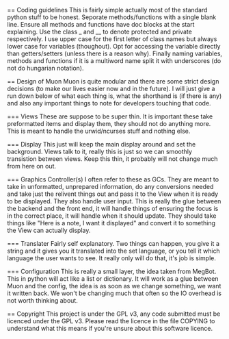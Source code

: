 == Coding guidelines
This is fairly simple actually most of the standard python stuff to be honest. Seporate methods/functions with a single blank line.
Ensure all methods and functions have doc blocks at the start explaining. Use the class _ and __ to denote protected and private 
respectively. I use upper case for the first letter of class names but always lower case for variables (thoughout). Opt for accessing the variable directly than getters/setters (unless there is a reason why). Finally naming variables, methods and functions if it is a multiword name split it with underscores (do not do hungarian notation).

== Design of Muon 
Muon is quite modular and there are some strict design decisions (to make our lives easier now and in the future). I will just give a run down below of what each thing is, what the shorthand is (if there is any) and also any important things to note for developers touching that code.

=== Views
These are suppose to be super thin. It is important these take preformatted items and display them, they should not do anything more. This is meant to handle the urwid/ncurses stuff and nothing else.

=== Display 
This just will keep the main display around and set the background. Views talk to it, really this is just so we can smoothly transistion between views. Keep this thin, it probably will not change much from here on out.

=== Graphics Controller(s) 
I often refer to these as GCs. They are meant to take in unformatted, unprepared information, do any conversions needed and take just the relivent things out and pass it to the View when it is ready to be displayed. They also handle user input. This is really the glue between the backend and the front end, it will handle things of ensuring the focus is in the correct place, it will handle when it should update. They should take things like "Here is a note, I want it displayed" and convert it to something the View can actually display.

=== Translater 
Fairly self explanatory. Two things can happen, you give it a string and it gives you it translated into the set language, or you tell it which language the user wants to see. It really only will do that, it's job is simple.

=== Configuration 
This is really a small layer, the idea taken from MegBot. This in python will act like a list or dictionary. It will work as a glue between Muon and the config, the idea is as soon as we change something, we want it written back. We won't be changing much that often so the IO overhead is not worth thinking about. 

== Copyright 
This project is under the GPL v3, any code submitted must be licenced under the GPL v3. Please read the licence in the file COPYING to understand what this means if you're unsure about this software licence.

